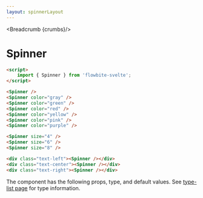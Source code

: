 ```yaml
---
layout: spinnerLayout
---
```


<script>
  import Htwo from '../utils/Htwo.svelte'
  import { Spinner, Table, TableDefaultRow, Breadcrumb } from '$lib/index';
  import componentProps from '../props/Spinner.json'
  // Props table
  let items = componentProps.props
	let propHeader = ['Name', 'Type', 'Default']
	
	let divClass='w-full relative overflow-x-auto shadow-md sm:rounded-lg'

  let crumbs = [
    {
      label:'Home',
      href:'/'
    },
    {
      label:'Spinners',
      href:'/spinners/'
    },
    {
      label:'Spinner default',
      href:'/spinners/default'
    },
  ]
</script>

<Breadcrumb {crumbs}/>

<h1 class="text-3xl w-full dark:text-white py-8">Spinner</h1>

```html
<script>
	import { Spinner } from 'flowbite-svelte';
</script>
```

<Htwo label="Colors" />

<div class="container w-full rounded-xl my-4 mx-auto bg-gradient-to-r bg-white dark:bg-gray-900 border border-gray-200 dark:border-gray-700 p-2 sm:p-6">
<Spinner />
<Spinner color="gray" />
<Spinner color="green" />
<Spinner color="red" />
<Spinner color="yellow" />
<Spinner color="pink" />
<Spinner color="purple" />
</div>

```html
<Spinner />
<Spinner color="gray" />
<Spinner color="green" />
<Spinner color="red" />
<Spinner color="yellow" />
<Spinner color="pink" />
<Spinner color="purple" />
```

<Htwo label="Sizes" />

<div class="container w-full rounded-xl my-4 mx-auto bg-gradient-to-r bg-white dark:bg-gray-900 border border-gray-200 dark:border-gray-700 p-2 sm:p-6">
<Spinner size={4} />
<Spinner size={6} />
<Spinner size={8} />
</div>

```html
<Spinner size="4" />
<Spinner size="6" />
<Spinner size="8" />
```

<Htwo label="Alignment" />

<div class="container w-full rounded-xl my-4 mx-auto bg-gradient-to-r bg-white dark:bg-gray-900 border border-gray-200 dark:border-gray-700 p-2 sm:p-6">
<div class="text-left"><Spinner/></div>
<div class="text-center"><Spinner/></div>
<div class="text-right"><Spinner/></div>
</div>

```html
<div class="text-left"><Spinner /></div>
<div class="text-center"><Spinner /></div>
<div class="text-right"><Spinner /></div>
```

<Htwo label="Props" />

<p>The component has the following props, type, and default values. See <a href="/type-list" class="text-blue-600 hover:underline dark:text-blue-500">type-list page</a> for type information.</p>

<Table header={propHeader} {divClass} >
  <TableDefaultRow {items} rowState='hover' />
</Table>
